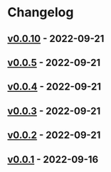 # Changelog

## [v0.0.10](https://github.com/takutakahashi/node-tainter/compare/v0.0.9...v0.0.10) - 2022-09-21

## [v0.0.5](https://github.com/takutakahashi/node-tainter/compare/v0.0.4...v0.0.5) - 2022-09-21

## [v0.0.4](https://github.com/takutakahashi/node-tainter/compare/v0.0.3...v0.0.4) - 2022-09-21

## [v0.0.3](https://github.com/takutakahashi/node-tainter/compare/v0.0.2...v0.0.3) - 2022-09-21

## [v0.0.2](https://github.com/takutakahashi/node-tainter/compare/v0.0.1...v0.0.2) - 2022-09-21

## [v0.0.1](https://github.com/takutakahashi/node-tainter/commits/v0.0.1) - 2022-09-16
